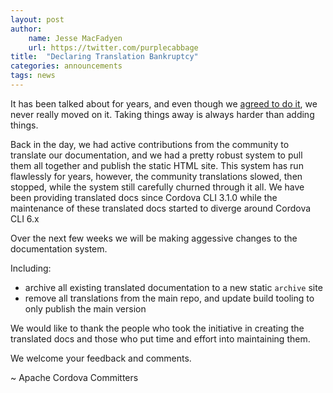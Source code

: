 ```yaml
---
layout: post
author:
    name: Jesse MacFadyen
    url: https://twitter.com/purplecabbage
title:  "Declaring Translation Bankruptcy"
categories: announcements
tags: news
---
```



It has been talked about for years, and even though we [agreed to do it](https://lists.apache.org/thread.html/4768b193b66d75d1c0c7c08303c54eb0fa15894c60e99b607f7e3e5d%40%3Cdev.cordova.apache.org%3E), we never really moved on it.
Taking things away is always harder than adding things.

Back in the day, we had active contributions from the community to translate our documentation, and we had a pretty robust system to pull them all together and publish the static HTML site.  This system has run flawlessly for years, however, the community translations slowed, then stopped, while the system still carefully churned through it all. We have been providing translated docs since Cordova CLI 3.1.0 while the maintenance of these translated docs started to diverge around Cordova CLI 6.x

Over the next few weeks we will be making aggessive changes to the documentation system.

Including:
- archive all existing translated documentation to a new static `archive` site
- remove all translations from the main repo, and update build tooling to only publish the main version

We would like to thank the people who took the initiative in creating the translated docs and those who put time and effort into maintaining them.

We welcome your feedback and comments.

~ Apache Cordova Committers
